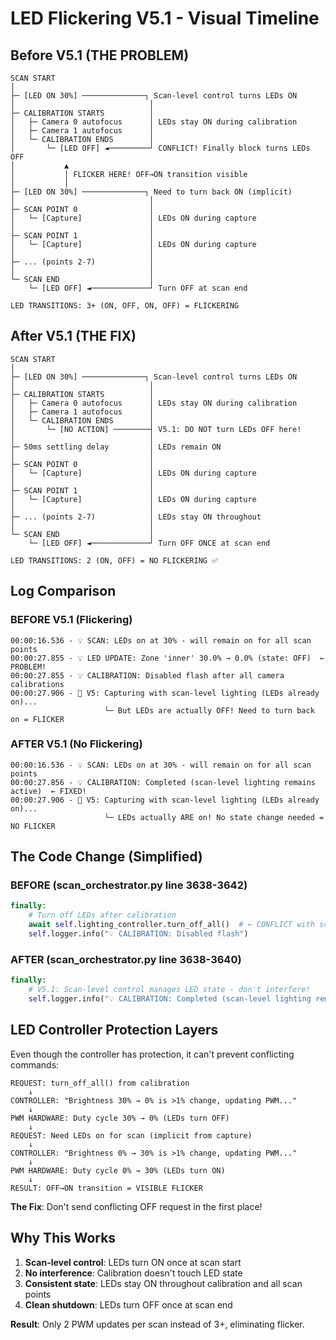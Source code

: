 # LED Flickering V5.1 - Visual Timeline

## Before V5.1 (THE PROBLEM)

```
SCAN START
│
├─ [LED ON 30%] ──────────────┐ Scan-level control turns LEDs ON
│                              │
├─ CALIBRATION STARTS          │
│   ├─ Camera 0 autofocus      │ LEDs stay ON during calibration
│   ├─ Camera 1 autofocus      │
│   └─ CALIBRATION ENDS        │
│       └─ [LED OFF] ◄─────────┘ CONFLICT! Finally block turns LEDs OFF
│           ▲
│           │ FLICKER HERE! OFF→ON transition visible
│           │
├─ [LED ON 30%] ──────────────┐ Need to turn back ON (implicit)
│                              │
├─ SCAN POINT 0                │
│   └─ [Capture]               │ LEDs ON during capture
│                              │
├─ SCAN POINT 1                │
│   └─ [Capture]               │ LEDs ON during capture
│                              │
├─ ... (points 2-7)            │
│                              │
└─ SCAN END                    │
    └─ [LED OFF] ◄─────────────┘ Turn OFF at scan end

LED TRANSITIONS: 3+ (ON, OFF, ON, OFF) = FLICKERING
```

## After V5.1 (THE FIX)

```
SCAN START
│
├─ [LED ON 30%] ──────────────┐ Scan-level control turns LEDs ON
│                              │
├─ CALIBRATION STARTS          │
│   ├─ Camera 0 autofocus      │ LEDs stay ON during calibration
│   ├─ Camera 1 autofocus      │
│   └─ CALIBRATION ENDS        │
│       └─ [NO ACTION] ────────┤ V5.1: DO NOT turn LEDs OFF here!
│                              │
├─ 50ms settling delay         │ LEDs remain ON
│                              │
├─ SCAN POINT 0                │
│   └─ [Capture]               │ LEDs ON during capture
│                              │
├─ SCAN POINT 1                │
│   └─ [Capture]               │ LEDs ON during capture
│                              │
├─ ... (points 2-7)            │ LEDs stay ON throughout
│                              │
└─ SCAN END                    │
    └─ [LED OFF] ◄─────────────┘ Turn OFF ONCE at scan end

LED TRANSITIONS: 2 (ON, OFF) = NO FLICKERING ✅
```

## Log Comparison

### BEFORE V5.1 (Flickering)
```
00:00:16.536 - 💡 SCAN: LEDs on at 30% - will remain on for all scan points
00:00:27.855 - 💡 LED UPDATE: Zone 'inner' 30.0% → 0.0% (state: OFF)  ← PROBLEM!
00:00:27.855 - 💡 CALIBRATION: Disabled flash after all camera calibrations
00:00:27.906 - 📸 V5: Capturing with scan-level lighting (LEDs already on)...
                     └─ But LEDs are actually OFF! Need to turn back on = FLICKER
```

### AFTER V5.1 (No Flickering)
```
00:00:16.536 - 💡 SCAN: LEDs on at 30% - will remain on for all scan points
00:00:27.856 - 💡 CALIBRATION: Completed (scan-level lighting remains active)  ← FIXED!
00:00:27.906 - 📸 V5: Capturing with scan-level lighting (LEDs already on)...
                     └─ LEDs actually ARE on! No state change needed = NO FLICKER
```

## The Code Change (Simplified)

### BEFORE (scan_orchestrator.py line 3638-3642)
```python
finally:
    # Turn off LEDs after calibration
    await self.lighting_controller.turn_off_all()  # ← CONFLICT with scan-level control
    self.logger.info("💡 CALIBRATION: Disabled flash")
```

### AFTER (scan_orchestrator.py line 3638-3640)
```python
finally:
    # V5.1: Scan-level control manages LED state - don't interfere!
    self.logger.info("💡 CALIBRATION: Completed (scan-level lighting remains active)")
```

## LED Controller Protection Layers

Even though the controller has protection, it can't prevent conflicting commands:

```
REQUEST: turn_off_all() from calibration
    ↓
CONTROLLER: "Brightness 30% → 0% is >1% change, updating PWM..."
    ↓
PWM HARDWARE: Duty cycle 30% → 0% (LEDs turn OFF)
    ↓
REQUEST: Need LEDs on for scan (implicit from capture)
    ↓
CONTROLLER: "Brightness 0% → 30% is >1% change, updating PWM..."
    ↓
PWM HARDWARE: Duty cycle 0% → 30% (LEDs turn ON)
    ↓
RESULT: OFF→ON transition = VISIBLE FLICKER
```

**The Fix**: Don't send conflicting OFF request in the first place!

## Why This Works

1. **Scan-level control**: LEDs turn ON once at scan start
2. **No interference**: Calibration doesn't touch LED state
3. **Consistent state**: LEDs stay ON throughout calibration and all scan points
4. **Clean shutdown**: LEDs turn OFF once at scan end

**Result**: Only 2 PWM updates per scan instead of 3+, eliminating flicker.
